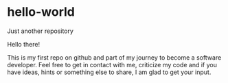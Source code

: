 # hello-world
Just another repository

Hello there!

This is my first repo on github and part of my journey to become a software developer. Feel free to get in contact with me, criticize my code and if you have ideas, hints or something
else to share, I am glad to get your input.
